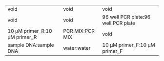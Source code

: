 ||||
|----|----|----|
|void|void|void|
|void|void|96 well PCR plate:96 well PCR plate|
|10 μM primer_R:10 μM primer_R|PCR MIX:PCR MIX|void|
|sample DNA:sample DNA|water:water|10 μM primer_F:10 μM primer_F|
